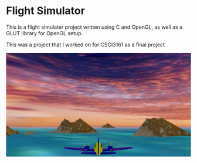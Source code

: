 # Flight Simulator

This is a flight simulater project written using C and OpenGL, as well as a GLUT library for OpenGL setup.

This was a project that I worked on for CSCI3161 as a final project

![Flight Simulator Screenshot](https://github.com/loganmacdougall/Flight-Simulator/blob/master/Resources/flight-sim-screenshot.png)
